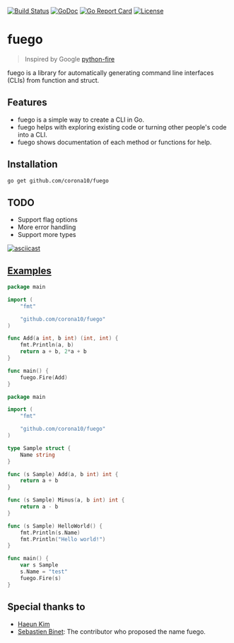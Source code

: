 [![Build Status](https://travis-ci.org/corona10/fuego.svg?branch=master)](https://travis-ci.org/corona10/fuego)
[![GoDoc](https://godoc.org/github.com/corona10/fuego?status.svg)](https://godoc.org/github.com/corona10/fuego)
[![Go Report Card](https://goreportcard.com/badge/github.com/corona10/fuego)](https://goreportcard.com/report/github.com/corona10/fuego)
[![License](https://img.shields.io/badge/License-BSD%203--Clause-blue.svg)](https://opensource.org/licenses/BSD-3-Clause)

# fuego
> Inspired by Google [python-fire](https://github.com/google/python-fire)

fuego is a library for automatically generating command line interfaces (CLIs) from function and struct.

## Features
* fuego is a simple way to create a CLI in Go.
* fuego helps with exploring existing code or turning other people's code into a CLI.
* fuego shows documentation of each method or functions for help.

## Installation
```bash
go get github.com/corona10/fuego
```

## TODO
- Support flag options
- More error handling
- Support more types

[![asciicast](https://asciinema.org/a/173782.png)](https://asciinema.org/a/173782)

## [Examples](/_examples)

```go
package main

import (
	"fmt"

	"github.com/corona10/fuego"
)

func Add(a int, b int) (int, int) {
	fmt.Println(a, b)
	return a + b, 2*a + b
}

func main() {
	fuego.Fire(Add)
}
```

```go
package main

import (
	"fmt"

	"github.com/corona10/fuego"
)

type Sample struct {
	Name string
}

func (s Sample) Add(a, b int) int {
	return a + b
}

func (s Sample) Minus(a, b int) int {
	return a - b
}

func (s Sample) HelloWorld() {
	fmt.Println(s.Name)
	fmt.Println("Hello world!")
}

func main() {
	var s Sample
	s.Name = "test"
	fuego.Fire(s)
}
```

## Special thanks to
* [Haeun Kim](https://github.com/haeungun/)
* [Sebastien Binet](https://github.com/sbinet): The contributor who proposed the name fuego.
